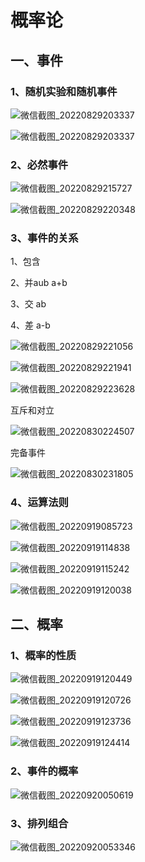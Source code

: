 # 概率论

## 一、事件

### 1、随机实验和随机事件

![微信截图_20220829203337](https://gitee.com/hongshenghyj/typora/raw/master/img/%E5%BE%AE%E4%BF%A1%E6%88%AA%E5%9B%BE_20220829203337.png)

![微信截图_20220829203337](C:\Users\waili\Desktop\usual\微信截图\概率论\微信截图_20220829203337.png)



### 2、必然事件

![微信截图_20220829215727](C:\Users\waili\Desktop\usual\微信截图\概率论\微信截图_20220829215727.png)

![微信截图_20220829220348](https://gitee.com/hongshenghyj/typora/raw/master/img/%E5%BE%AE%E4%BF%A1%E6%88%AA%E5%9B%BE_20220829220348.png)





### 3、事件的关系

1、包含

2、并aub   a+b

3、交  ab

4、差  a-b



![微信截图_20220829221056](https://gitee.com/hongshenghyj/typora/raw/master/img/%E5%BE%AE%E4%BF%A1%E6%88%AA%E5%9B%BE_20220829221056.png)

![微信截图_20220829221941](C:\Users\waili\Desktop\usual\微信截图\概率论\微信截图_20220829221941.png)

![微信截图_20220829223628](C:\Users\waili\Desktop\usual\微信截图\概率论\微信截图_20220829223628.png)





互斥和对立

![微信截图_20220830224507](C:\Users\waili\Desktop\usual\微信截图\概率论\微信截图_20220830224507.png)





完备事件

![微信截图_20220830231805](C:\Users\waili\Desktop\usual\微信截图\概率论\微信截图_20220830231805.png)



### 4、运算法则

![微信截图_20220919085723](C:\Users\waili\Desktop\usual\微信截图\概率论\微信截图_20220919085723.png)

![微信截图_20220919114838](C:\Users\waili\Desktop\usual\微信截图\概率论\微信截图_20220919114838.png)

![微信截图_20220919115242](C:\Users\waili\Desktop\usual\微信截图\概率论\微信截图_20220919115242.png)



![微信截图_20220919120038](C:\Users\waili\Desktop\usual\微信截图\概率论\微信截图_20220919120038.png)





## 二、概率

### 1、概率的性质

![微信截图_20220919120449](C:\Users\waili\Desktop\usual\微信截图\概率论\微信截图_20220919120449.png)





![微信截图_20220919120726](C:\Users\waili\Desktop\usual\微信截图\概率论\微信截图_20220919120726.png)



![微信截图_20220919123736](C:\Users\waili\Desktop\usual\微信截图\概率论\微信截图_20220919123736.png)



![微信截图_20220919124414](C:\Users\waili\Desktop\usual\微信截图\概率论\微信截图_20220919124414.png)





### 2、事件的概率

![微信截图_20220920050619](C:\Users\waili\Desktop\usual\微信截图\概率论\微信截图_20220920050619.png)





### 3、排列组合



![微信截图_20220920053346](C:\Users\waili\Desktop\usual\微信截图\概率论\微信截图_20220920053346.png)



